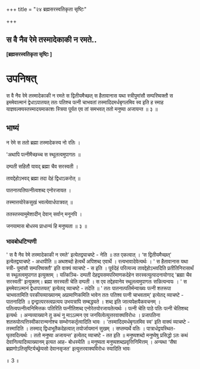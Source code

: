 +++
title = "२४ ब्रह्मसरस्वतिकृता सृष्टिः"

+++


## स वै नैव रेमे तस्मादेकाकी न रमते..

**\[ब्रह्मसरस्वतिकृता सृष्टिः \]**

# **उपनिषत्**

स वै नैव रेमे तस्मादेकाकी न रमते स द्वितीयमैच्छत् स हैतावानास यथा स्त्रीपुमांसौ सम्परिष्वक्तौ स इममेवात्मानं द्वेधाऽपातयत् ततः पतिश्च पत्नी चाभवतां तस्मादिदमर्धबृगलमिव स्व इति ह स्माह याज्ञवल्क्यस्तस्मादयमाकाशः स्त्रिया पूर्यत एव तां समभवत् ततो मनुष्या अजायन्त ॥ ३ ॥

## **भाष्यं**

न रेमे स ततो ब्रह्मा तस्मादेकस्य नो रतिः ।

'अथापि पत्नीमैच्छच्च स स्थूलत्वमुपागतः ॥

दम्पती सहितौ यावद् ब्रह्मा चैव सरस्वती ।

तावद्देहोऽभवद् ब्रह्मा तदा देहं द्विधाऽकरोत् ॥

पातनात्पतिपत्नीत्वशब्द एनोरजायत ।

तस्मात्तयोरेकसुखं भवत्येवार्धपात्रवत् ॥

ततस्तस्यामुमेशादीन् देवान् सर्वान् मनूनपि ।

जनयामास बोधस्य प्राधान्यं हि मनुष्यता ॥ ३ ॥

### **भावबोधटिप्पणी**

' स वै नैव रेमे तस्मादेकाकी न रमते' इत्येतद्व्याचष्टे - नेति ॥ तत एकत्वात् । ‘स द्वितीयमैच्छत्' इत्येतद्व्याचष्टे - अधापीति ॥ अथशब्दो हेत्वर्थे अपिशब्द एवार्थे । रत्यभावादेवेत्यर्थः । ' स हैतावानास यथा स्त्री- पुमांसौ सम्परिष्वक्तौ' इति वाक्यं व्याचष्टे - स इति । पूर्वदेहं परित्यज्य तावद्देहोऽभवदिति प्रतीतिनिरासार्थं स स्थूलत्वमुपागत इत्युक्तम् । यत्किञ्चि- दम्पती देहद्वयसमपरिमाणकदेहेन सरस्वत्युत्पादनायोगाद् 'ब्रह्मा चैव सरस्वती' इत्युक्तम्। ब्रह्मा सरस्वती चेति दम्पती । स एव तद्देहवानेव स्थूलत्वमुपागतः सन्नित्यन्वयः । ' स इममेवाऽत्मानं द्वेधापातयत्' इत्येतद् व्याचष्टे - तदेति ॥ ' ततः पातनात्पतिर्मन्वाख्यः पत्नी शतरूपा चाभवतामिति परकीयव्याख्यानम् अप्रामाणिकमिति भावेन ततः पतिश्व पत्नी चाभवताम्' इत्येतद् व्याचष्टे - पातनादिति ॥ द्वन्द्वात्परस्त्वप्रत्यय उभयत्रापि सम्बद्ध्यते । शब्द इति जात्यपेक्षयैकवचनम् । पतित्वपत्नीत्वनिमित्तकः पतिरिति पत्नीतिशब्द एनोरेतयोरजायतेत्यर्थः । पत्नी चेति पाठे पतिः पत्नी चेतिशब्द इत्यर्थः । अन्यव्याख्याने तु कथं नु माऽऽत्मन एव जनयित्वेत्युत्तरवाक्यविरोधः । प्रजापतिना शतरूपोत्पत्तिस्वीकारान्मनोश्च सम्भोगकर्तृत्वादिति भावः । 'तस्मादिदमर्धबृगलमिव स्व' इति वाक्यं व्याचष्टे - तस्मादिति । तस्माद् द्विधाभूतैकदेहत्वात् तयोर्जायमानं सुखम् । सप्तम्यर्थे वतिः । पात्रार्धद्वयस्थित- घृतवदित्यर्थः । ततो मनुष्या अजायन्त' इत्येतद् व्याचष्टे - तत इति ॥ मनुष्यशब्दो मनुष्येषु प्रसिद्धो ऽतः कथं देवानित्यादिव्याख्यानम् इत्यत आह- बोधस्येति ॥ मनुष्यता मनुष्यशब्दप्रवृत्तिनिमित्तम् । अन्यथा ‘सैषा ब्रह्मणोऽतिसृष्टिर्यच्छ्रेयसो देवानसृजत' इत्युत्तरवाक्यविरोधः स्यादिति भावः

॥ 3 ॥

